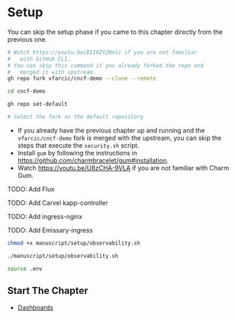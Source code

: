 # Setup

You can skip the setup phase if you came to this chapter directly from the previous one.

```bash
# Watch https://youtu.be/BII6ZY2Rnlc if you are not familiar
#   with GitHub CLI.
# You can skip this command if you already forked the repo and
#   merged it with upstream.
gh repo fork vfarcic/cncf-demo --clone --remote

cd cncf-demo

gh repo set-default

# Select the fork as the default repository
```

* If you already have the previous chapter up and running and the `vfarcic/cncf-demo` fork is merged with the upstream, you can skip the steps that execute the `security.sh` script.
* Install `gum` by following the instructions in https://github.com/charmbracelet/gum#installation.
* Watch https://youtu.be/U8zCHA-9VLA if you are not familiar with Charm Gum.

TODO: Add Flux

TODO: Add Carvel kapp-controller

TODO: Add ingress-nginx

TODO: Add Emissary-ingress

```bash
chmod +x manuscript/setup/observability.sh

./manuscript/setup/observability.sh

source .env
```

## Start The Chapter

* [Dashboards](../dashboards/README.md)